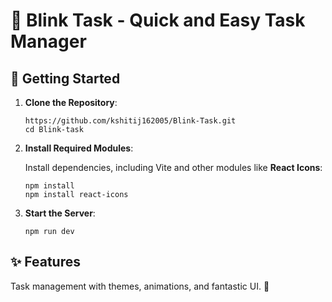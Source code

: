 # 🌟 Blink Task - Quick and Easy Task Manager

## 🚀 Getting Started

1. **Clone the Repository**:

    ```
    https://github.com/kshitij162005/Blink-Task.git
    cd Blink-task
    ```

2. **Install Required Modules**:

    Install dependencies, including Vite and other modules like **React Icons**:

    ```
    npm install
    npm install react-icons
    ```

3. **Start the Server**:

    ```
    npm run dev
    ```


## ✨ Features

Task management with themes, animations, and fantastic UI. 🚀
